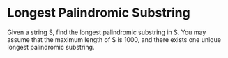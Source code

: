 # Longest Palindromic Substring

Given a string S, find the longest palindromic substring in S. You may assume that the maximum length of S is 1000, and there exists one unique longest palindromic substring.